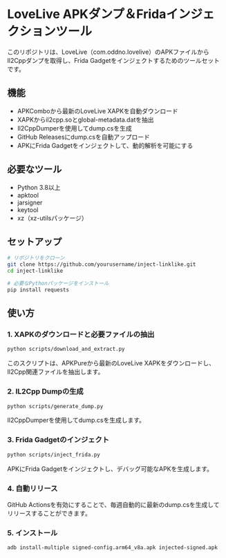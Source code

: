 # LoveLive APKダンプ＆Fridaインジェクションツール

このリポジトリは、LoveLive（com.oddno.lovelive）のAPKファイルからIl2Cppダンプを取得し、Frida Gadgetをインジェクトするためのツールセットです。

## 機能

- APKComboから最新のLoveLive XAPKを自動ダウンロード
- XAPKからil2cpp.soとglobal-metadata.datを抽出
- Il2CppDumperを使用してdump.csを生成
- GitHub Releasesにdump.csを自動アップロード
- APKにFrida Gadgetをインジェクトして、動的解析を可能にする

## 必要なツール

- Python 3.8以上
- apktool
- jarsigner
- keytool
- xz（xz-utilsパッケージ）

## セットアップ

```bash
# リポジトリをクローン
git clone https://github.com/yourusername/inject-linklike.git
cd inject-linklike

# 必要なPythonパッケージをインストール
pip install requests
```

## 使い方

### 1. XAPKのダウンロードと必要ファイルの抽出

```bash
python scripts/download_and_extract.py
```

このスクリプトは、APKPureから最新のLoveLive XAPKをダウンロードし、Il2Cpp関連ファイルを抽出します。

### 2. IL2Cpp Dumpの生成

```bash
python scripts/generate_dump.py
```

Il2CppDumperを使用してdump.csを生成します。

### 3. Frida Gadgetのインジェクト

```bash
python scripts/inject_frida.py
```

APKにFrida Gadgetをインジェクトし、デバッグ可能なAPKを生成します。

### 4. 自動リリース

GitHub Actionsを有効にすることで、毎週自動的に最新のdump.csを生成してリリースすることができます。

### 5. インストール
```bash
adb install-multiple signed-config.arm64_v8a.apk injected-signed.apk
```

